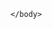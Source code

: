 <!DOCTYPE html>
<html>
    <head>
        <meta charset="utf-8">
        <title>New webpage</title>
    </head>
    <body>


    </body>
</html>

